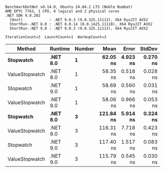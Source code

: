 ```

BenchmarkDotNet v0.14.0, Ubuntu 24.04.2 LTS (Noble Numbat)
AMD EPYC 7763, 1 CPU, 4 logical and 2 physical cores
.NET SDK 9.0.202
  [Host]            : .NET 9.0.3 (9.0.325.11113), X64 RyuJIT AVX2
  ShortRun-.NET 8.0 : .NET 8.0.14 (8.0.1425.11118), X64 RyuJIT AVX2
  ShortRun-.NET 9.0 : .NET 9.0.3 (9.0.325.11113), X64 RyuJIT AVX2

IterationCount=3  LaunchCount=1  WarmupCount=3  

```
| Method         | Runtime  | Number | Mean      | Error    | StdDev   | Min       | Max       | Gen0   | Allocated |
|--------------- |--------- |------- |----------:|---------:|---------:|----------:|----------:|-------:|----------:|
| **Stopwatch**      | **.NET 8.0** | **1**      |  **62.05 ns** | **4.923 ns** | **0.270 ns** |  **61.89 ns** |  **62.36 ns** | **0.0024** |      **40 B** |
| ValueStopwatch | .NET 8.0 | 1      |  58.35 ns | 0.518 ns | 0.028 ns |  58.33 ns |  58.38 ns |      - |         - |
| Stopwatch      | .NET 9.0 | 1      |  58.69 ns | 0.560 ns | 0.031 ns |  58.66 ns |  58.72 ns |      - |         - |
| ValueStopwatch | .NET 9.0 | 1      |  58.06 ns | 0.966 ns | 0.053 ns |  58.02 ns |  58.12 ns |      - |         - |
| **Stopwatch**      | **.NET 8.0** | **3**      | **121.84 ns** | **5.914 ns** | **0.324 ns** | **121.49 ns** | **122.13 ns** | **0.0024** |      **40 B** |
| ValueStopwatch | .NET 8.0 | 3      | 116.31 ns | 7.718 ns | 0.423 ns | 116.04 ns | 116.80 ns |      - |         - |
| Stopwatch      | .NET 9.0 | 3      | 117.40 ns | 1.517 ns | 0.083 ns | 117.31 ns | 117.47 ns |      - |         - |
| ValueStopwatch | .NET 9.0 | 3      | 115.79 ns | 0.545 ns | 0.030 ns | 115.77 ns | 115.83 ns |      - |         - |
